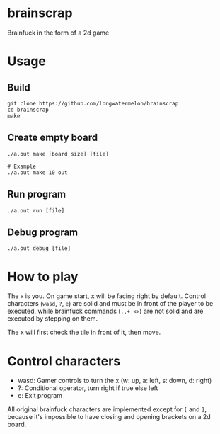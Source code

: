 # brainscrap
Brainfuck in the form of a 2d game

# Usage
## Build
```
git clone https://github.com/longwatermelon/brainscrap
cd brainscrap
make
```

## Create empty board
```
./a.out make [board size] [file]

# Example
./a.out make 10 out
```

## Run program
```
./a.out run [file]
```

## Debug program
```
./a.out debug [file]
```

# How to play
The `x` is you. On game start, x will be facing right by default. Control characters (`wasd`, `?`, `e`) are solid and must be in front of the player to be executed, while
brainfuck commands (`.,+-<>`) are not solid and are executed by stepping on them.

The x will first check the tile in front of it, then move.

# Control characters
* wasd: Gamer controls to turn the x (w: up, a: left, s: down, d: right)
* ?: Conditional operator, turn right if true else left
* e: Exit program

All original brainfuck characters are implemented except for `[` and `]`, because it's impossible to have closing and opening brackets on a 2d board.

